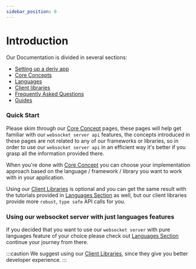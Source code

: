 ```yaml
---
sidebar_position: 0
---
```


# Introduction

Our Documentation is divided in several sections:

- [Setting up a deriv app](/docs/application_setup.md)
- [Core Concepts](category/core-concepts)
- [Languages](category/languages)
- [Client libraries](category/client-libraries)
- [Frequently Asked Questions](category/frequently-asked-questions)
- [Guides](category/guides)

### Quick Start

Please skim through our [Core Concept](category/core-concepts) pages, these pages will help get familiar with our `websocket server api` features, the concepts introduced in these pages are not related to any of our frameworks or libraries, so in order to use our `websocket server api` in an efficient way it's better if you grasp all the information provided there.

When you're done with [Core Concept](category/core-concepts) you can choose your implementation approach based on the language / framework / library you want to work with in your application.

Using our [Client Libraries](category/client-libraries) is optional and you can get the same result with the tutorials provided in [Languages Section](category/languages) as well, but our client libraries provide more `robust`, `type safe` API calls for you.

### Using our websocket server with just languages features

If you decided that you want to use our `websocket server` with pure languages feature of your choice please check out [Languages Section](category/languages) continue your journey from there.

:::caution
We suggest using our [Client Libraries](category/client-libraries), since they give you better developer experience.
:::
